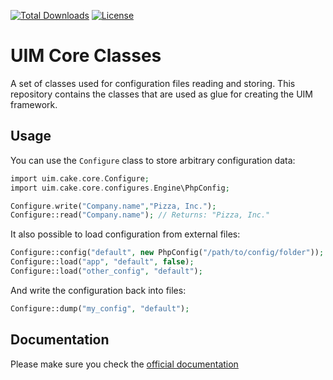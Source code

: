 [![Total Downloads](https://img.shields.io/packagist/dt/UIM/core.svg?style=flat-square)](https://packagist.org/packages/UIM/core)
[![License](https://img.shields.io/badge/license-MIT-blue.svg?style=flat-square)](LICENSE.txt)

# UIM Core Classes

A set of classes used for configuration files reading and storing.
This repository contains the classes that are used as glue for creating the UIM framework.

## Usage

You can use the `Configure` class to store arbitrary configuration data:

```php
import uim.cake.core.Configure;
import uim.cake.core.configures.Engine\PhpConfig;

Configure.write("Company.name","Pizza, Inc.");
Configure::read("Company.name"); // Returns: "Pizza, Inc."
```

It also possible to load configuration from external files:

```php
Configure::config("default", new PhpConfig("/path/to/config/folder"));
Configure::load("app", "default", false);
Configure::load("other_config", "default");
```

And write the configuration back into files:

```php
Configure::dump("my_config", "default");
```

## Documentation

Please make sure you check the [official documentation](https://book.UIM.org/4/en/development/configuration.html)
